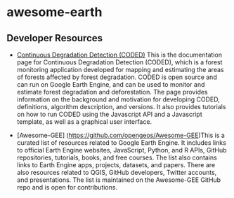# awesome-earth


## Developer Resources 

- [Continuous Degradation Detection (CODED)](https://coded.readthedocs.io/en/latest/#continuous-degradation-detection-coded)
This is the documentation page for Continuous Degradation Detection (CODED), which is a forest monitoring application developed for mapping and estimating the areas of forests affected by forest degradation. CODED is open source and can run on Google Earth Engine, and can be used to monitor and estimate forest degradation and deforestation. The page provides information on the background and motivation for developing CODED, definitions, algorithm description, and versions. It also provides tutorials on how to run CODED using the Javascript API and a Javascript template, as well as a graphical user interface.



- [Awesome-GEE] (https://github.com/opengeos/Awesome-GEE)This is a curated list of resources related to Google Earth Engine. It includes links to official Earth Engine websites, JavaScript, Python, and R APIs, GitHub repositories, tutorials, books, and free courses. The list also contains links to Earth Engine apps, projects, datasets, and papers. There are also resources related to QGIS, GitHub developers, Twitter accounts, and presentations. The list is maintained on the Awesome-GEE GitHub repo and is open for contributions.
